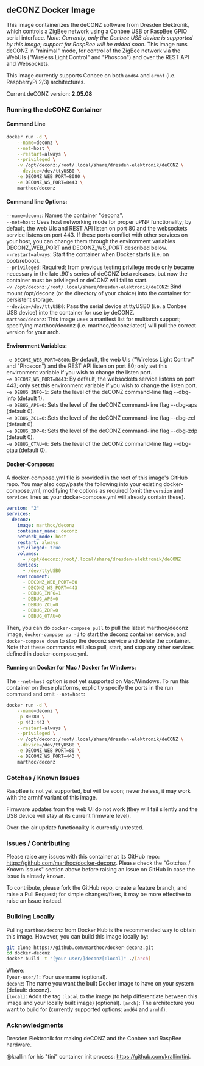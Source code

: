 ## deCONZ Docker Image

This image containerizes the deCONZ software from Dresden Elektronik, which controls a ZigBee network using a Conbee USB or RaspBee GPIO serial interface. _Note: Currently, only the Conbee USB device is supported by this image; support for RaspBee will be added soon._ This image runs deCONZ in "minimal" mode, for control of the ZigBee network via the WebUIs ("Wireless Light Control" and "Phoscon") and over the REST API and Websockets.

This image currently supports Conbee on both `amd64` and `armhf` (i.e. RaspberryPi 2/3) architectures.

Current deCONZ version: **2.05.08**

### Running the deCONZ Container

#### Command Line

```bash
docker run -d \
    --name=deconz \
    --net=host \
    --restart=always \
    --privileged \
    -v /opt/deconz:/root/.local/share/dresden-elektronik/deCONZ \
    --device=/dev/ttyUSB0 \
    -e DECONZ_WEB_PORT=8080 \
    -e DECONZ_WS_PORT=8443 \
    marthoc/deconz
```

#### Command line Options:  

`--name=deconz`: Names the container "deconz".  
`--net=host`: Uses host networking mode for proper uPNP functionality; by default, the web UIs and REST API listen on port 80 and the websockets service listens on port 443. If these ports conflict with other services on your host, you can change them through the environment variables DECONZ_WEB_PORT and DECONZ_WS_PORT described below.  
`--restart=always`: Start the container when Docker starts (i.e. on boot/reboot).  
`--privileged`: Required; from previous testing privilege mode only became necessary in the late .90's series of deCONZ beta releases, but now the container must be privileged or deCONZ will fail to start.  
`-v /opt/deconz:/root/.local/share/dresden-elektronik/deCONZ`: Bind mount /opt/deconz (or the directory of your choice) into the container for persistent storage.  
`--device=/dev/ttyUSB0`: Pass the serial device at ttyUSB0 (i.e. a Conbee USB device) into the container for use by deCONZ.  
`marthoc/deconz`: This image uses a manifest list for multiarch support; specifying marthoc/deconz (i.e. marthoc/deconz:latest) will pull the correct version for your arch.

#### Environment Variables:

`-e DECONZ_WEB_PORT=8080`: By default, the web UIs ("Wireless Light Control" and "Phoscon") and the REST API listen on port 80; only set this environment variable if you wish to change the listen port.  
`-e DECONZ_WS_PORT=8443`: By default, the websockets service listens on port 443; only set this environment variable if you wish to change the listen port.  
`-e DEBUG_INFO=1`: Sets the level of the deCONZ command-line flag --dbg-info (default 1).  
`-e DEBUG_APS=0`: Sets the level of the deCONZ command-line flag --dbg-aps (default 0).  
`-e DEBUG_ZCL=0`: Sets the level of the deCONZ command-line flag --dbg-zcl (default 0).  
`-e DEBUG_ZDP=0`: Sets the level of the deCONZ command-line flag --dbg-zdp (default 0).  
`-e DEBUG_OTAU=0`: Sets the level of the deCONZ command-line flag --dbg-otau (default 0).  

#### Docker-Compose:

A docker-compose.yml file is provided in the root of this image's GitHub repo. You may also copy/paste the following into your existing docker-compose.yml, modifying the options as required (omit the `version` and `services` lines as your docker-compose.yml will already contain these).

```yaml
version: "2"
services: 
  deconz:
    image: marthoc/deconz
    container_name: deconz
    network_mode: host
    restart: always
    privileged: true
    volumes:
      - /opt/deconz:/root/.local/share/dresden-elektronik/deCONZ
    devices:
      - /dev/ttyUSB0
    environment:
      - DECONZ_WEB_PORT=80
      - DECONZ_WS_PORT=443
      - DEBUG_INFO=1
      - DEBUG_APS=0
      - DEBUG_ZCL=0
      - DEBUG_ZDP=0
      - DEBUG_OTAU=0
```

Then, you can do `docker-compose pull` to pull the latest marthoc/deconz image, `docker-compose up -d` to start the deconz container service, and `docker-compose down` to stop the deconz service and delete the container. Note that these commands will also pull, start, and stop any other services defined in docker-compose.yml.

#### Running on Docker for Mac / Docker for Windows:

The `--net=host` option is not yet supported on Mac/Windows. To run this container on those platforms, explicitly specify the ports in the run command and omit `--net=host`:

```bash
docker run -d \
    --name=deconz \
    -p 80:80 \
    -p 443:443 \
    --restart=always \
    --privileged \
    -v /opt/deconz:/root/.local/share/dresden-elektronik/deCONZ \
    --device=/dev/ttyUSB0 \
    -e DECONZ_WEB_PORT=80 \
    -e DECONZ_WS_PORT=443 \
    marthoc/deconz
```

### Gotchas / Known Issues

RaspBee is not yet supported, but will be soon; nevertheless, it may work with the armhf variant of this image.

Firmware updates from the web UI do not work (they will fail silently and the USB device will stay at its current firmware level).

Over-the-air update functionality is currently untested.

### Issues / Contributing

Please raise any issues with this container at its GitHub repo: https://github.com/marthoc/docker-deconz. Please check the "Gotchas / Known Issues" section above before raising an Issue on GitHub in case the issue is already known.

To contribute, please fork the GitHub repo, create a feature branch, and raise a Pull Request; for simple changes/fixes, it may be more effective to raise an Issue instead.

### Building Locally

Pulling `marthoc/deconz` from Docker Hub is the recommended way to obtain this image. However, you can build this image locally by:

```bash
git clone https://github.com/marthoc/docker-deconz.git
cd docker-deconz
docker build -t "[your-user/]deconz[:local]" ./[arch]
```

Where:  
`[your-user/]`: Your username (optional).  
`deconz`: The name you want the built Docker image to have on your system (default: deconz).  
`[local]`: Adds the tag `:local` to the image (to help differentiate between this image and your locally built image) (optional).
`[arch]`: The architecture you want to build for (currently supported options: `amd64` and `armhf`).

### Acknowledgments

Dresden Elektronik for making deCONZ and the Conbee and RaspBee hardware.

@krallin for his "tini" container init process: https://github.com/krallin/tini.
